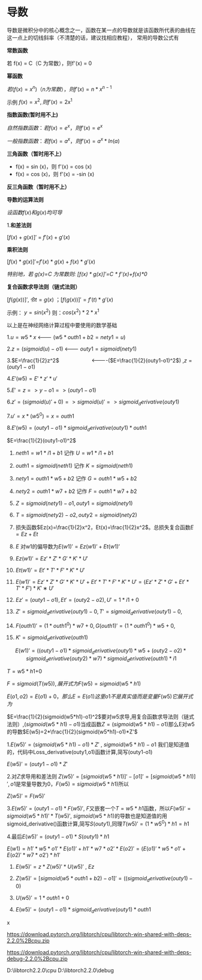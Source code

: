 # 导数

导数是微积分中的核心概念之一，函数在某一点的导数就是该函数所代表的曲线在这一点上的切线斜率（不清楚的话，建议找相应教程）， 常用的导数公式有

**常数函数**

若 f(x) = C（C 为常数），则f'(x) = 0

**幂函数**

$若 (f(x) = x^n)（n 为常数），则f'(x) = n *x^{n-1}$

示例 $f(x)=x^2, 则f'(x)=2x^1$

**指数函数(暂时用不上)**

$自然指数函数：若 f(x) = e^x，则f'(x) = e^x$

$一般指数函数：若 f(x) = a^x，则f'(x)= a^x * ln(a)$



**三角函数（暂时用不上）**

* f(x) = sin (x)，则 f'(x) = cos (x)
* f(x) = cos (x)，则 f'(x) = -sin (x)

****反三角函数（暂时用不上）****



**导数的运算法则**

$设函数 f(x) 和 g(x) 均可导$

1.****和差法则****

$[f(x)+g(x)]'$ = $f'(x)+g'(x)$

**乘积法则**

$[f(x)*g(x)]'$=$f'(x)*g(x)+f(x)*g'(x)$

_特别地，若 g(x)=C 为常数则: $[f(x)*g(x)]'$=C * f'(x)+f(x)*0_

**复合函数求导法则（链式法则）**

$[f(g(x))]', 令 t=g(x)$ ；$[f(g(x))]'=f'(t)*g'(x)$

示例： $y=sin(x^2)$ 则：$cos(x^2) * 2*x^1$ 

以上是在神经网络计算过程中要使用的数学基础    

1.$u=w5*x$                                      <--- ($w5*outh1+b2=nety1=u$)

2.$z=(sigmoid(u)-o1)$              <--- $outy1=sigmoid(nety1)$ 

3.$E=\frac{1}{2}z^2$                                        <----($E=\frac{1}{2}(outy1-o1)^2$) ,$z=(outy1-o1)$

4.$E'(w5)=E'*z'*u'$

5.$E'=z=>y-o1=>(outy1-o1)$

6.$z'=(sigmoid(u)'+0)=>sigmoid(u)'=>sigmoid_derivative(outy1)$

7.$u'=x*(w5^0)=x=outh1$

8.$E'(w5)=(outy1-o1)*sigmoid_derivative(outy1)*outh1$

$E=\frac{1}{2}(outy1-o1)^2$



1. $neth1=w1*i1+b1$  记作 $U=w1*i1+b1$

2. $outh1=sigmoid(neth1)$ 记作 $K=sigmoid(neth1)$

3. $nety1=outh1*w5+b2$ 记作 $G=outh1*w5+b2$

4. $nety2=outh1*w7+b2$ 记作 $F=outh1*w7+b2$

5. $Z=sigmoid(nety1)-o1 ,  outy1=sigmoid(nety1)$

6. $T=sigmoid(nety2)−o2, outy2=sigmoid(nety2)$

7. 损失函数$Ez(x)=\frac{1}{2}x^2，Et(x)=\frac{1}{2}x^2$。总损失复合函数$E=Ez+Et$

8. $E$ 对w1的偏导数为$E(w1)'=Ez(w1)'+Et(w1)'$

9. $Ez(w1)'=Ez'*Z'*G'*K'*U'$

10. $Et(w1)'=Et'*T'*F'*K'*U'$

11. $E(w1)'=Ez'*Z'*G'*K'*U'+Et'*T'*F'*K'*U'=(Ez'*Z'*G'+Et'*T'*F')*K'∗U'$

12. $Ez'=(outy1-o1),Et'=(outy2-o2),U'=1*i1+0$

13. $Z'=sigmoid_derivative(outy1)-0,T'=sigmoid_derivative(outy1)-0,$ 

14. $F(outh1)'=(1*outh1^0)*w7+0,G(outh1)'=(1*outh1^0)*w5+0,$

15. $K'=sigmoid_derivative(outh1)$

$$
E(w1)′=((outy1−o1)*sigmoid_derivative(outy1)*w5+(outy2−o2)*sigmoid_derivative(outy2)*w7)*sigmoid_derivative(outh1)*i1
$$



$T=w5*h1$+0

$F=sigmoid(T(w5)),展开式为 F(w5)=sigmoid(w5*h1)$

$E(o1,o2)=E(o1)+0，那么E=E(o1)这里o1不是真实值而是变量F(w5)它展开式为$

$E=\frac{1}{2}(sigmoid(w5*h1)-o1)^2$要对$w5$求导,用复合函数求导法则（链式法则）,$(sigmoid(w5*h1)-o1)$当成函数$Z=(sigmoid(w5*h1)-o1)$那么E对$w5$的导数$E(w5)=2*\frac{1}{2}(sigmoid(w5*h1)-o1)*Z'$



1.$E(w5)'=(sigmoid(w5*h1)-o1)*Z'$ ,  $sigmoid(w5*h1)-o1$ 我们是知道值的，代码中Loss_derivative(outy1,o1)函数计算,简写(outy1-o1)

$E(w5)'=(outy1-o1)*Z'$

2.对$Z$求导用和差法则 $Z(w5)'=[sigmoid(w5*h1)]'-[o1]'=[sigmoid(w5*h1)]', o1$是常量导数为0，$F(w5)=sigmoid(w5*h1)$所以

$Z(w5)'=F(w5)'$

3.$E(w5)'=(outy1-o1)*F(w5)'$, $F$又嵌套一个$T=w5*h1$函数，所以$F(w5)'=sigmoid(w5*h1)'*T(w5)'$, $sigmoid(w5*h1)$的导数也是知道值的用sigmoid_derivative()函数计算,简写$S(outy1)$,同理$T(w5)'=(1*w5^0)*h1=h1$

4.最后$E(w5)'=(outy1-o1)*S(outy1)*h1$



$E(w1)=h1'*w5*o1'*E(o1)'+h1'*w7*o2'*E(o2)'=(E(o1)'*w5*o1'+E(o2)'*w7*o2')*h1'$



1. $E(w5)'=z*Z(w5)'*U(w5)'$  , $Ez$

2. $Z(w5)'=[sigmoid(w5*outh1+b2)-o1]' = ((sigmoid_derivative(outy1)-0)$

3. $U(w5)'=1*outh1+0$

4. $E(w5)'=(outy1-o1)*sigmoid_derivative(outy1)*outh1$

x


https://download.pytorch.org/libtorch/cpu/libtorch-win-shared-with-deps-2.2.0%2Bcpu.zip

https://download.pytorch.org/libtorch/cpu/libtorch-win-shared-with-deps-debug-2.2.0%2Bcpu.zip

D:\libtorch2.2.0\cpu
D:\libtorch2.2.0\debug